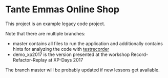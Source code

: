 # Tante Emmas Online Shop

This project is an example legacy code project.

Note that there are multiple branches:

* master contains all files to run the application and additionally contains hints for analyzing the code with [testrecorder](http://testrecorder.amygdalum.net/)
* demo_xp2017 is the version presented at the workshop Record-Refactor-Replay at XP-Days 2017

The branch master will be probably updated if new lessons get available.
